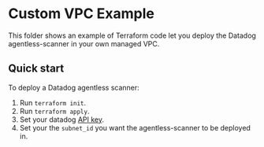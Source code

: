 # Custom VPC Example

This folder shows an example of Terraform code let you deploy the Datadog agentless-scanner in your own managed VPC.

## Quick start

To deploy a Datadog agentless scanner:

1. Run `terraform init`.
1. Run `terraform apply`.
1. Set your datadog [API key](https://docs.datadoghq.com/account_management/api-app-keys/).
1. Set your the `subnet_id` you want the agentless-scanner to be deployed in.